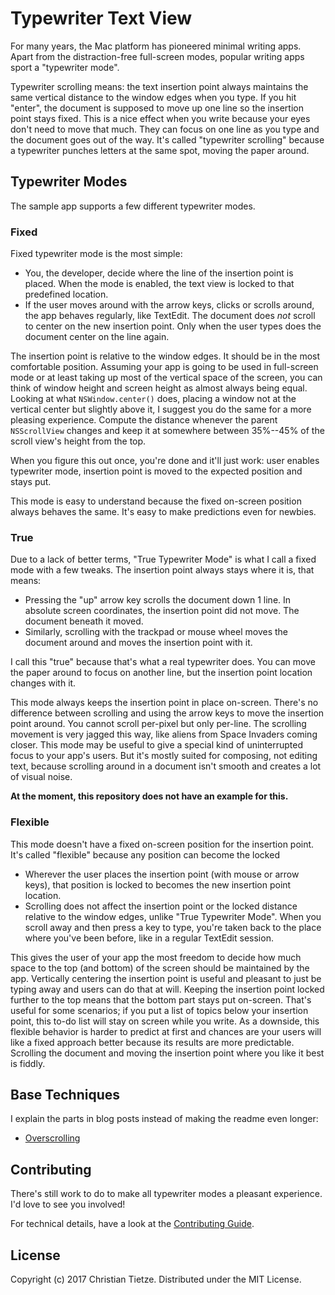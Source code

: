 # Typewriter Text View

For many years, the Mac platform has pioneered minimal writing apps. Apart from the distraction-free full-screen modes, popular writing apps sport a "typewriter mode". 

Typewriter scrolling means: the text insertion point always maintains the same vertical distance to the window edges when you type. If you hit "enter", the document is supposed to move up one line so the insertion point stays fixed. This is a nice effect when you write because your eyes don't need to move that much. They can focus on one line as you type and the document goes out of the way. It's called "typewriter scrolling" because a typewriter punches letters at the same spot, moving the paper around.

## Typewriter Modes

The sample app supports a few different typewriter modes.

### Fixed

Fixed typewriter mode is the most simple:

* You, the developer, decide where the line of the insertion point is placed. When the mode is enabled, the text view is locked to that predefined location.
* If the user moves around with the arrow keys, clicks or scrolls around, the app behaves regularly, like TextEdit. The document does _not_ scroll to center on the new insertion point. Only when the user types does the document center on the line again.

The insertion point is relative to the window edges. It should be in the most comfortable position. Assuming your app is going to be used in full-screen mode or at least taking up most of the vertical space of the screen, you can think of window height and screen height as almost always being equal. Looking at what `NSWindow.center()` does, placing a window not at the vertical center but slightly above it, I suggest you do the same for a more pleasing experience. Compute the distance whenever the parent `NSScrollView` changes and keep it at somewhere between 35%--45% of the scroll view's height from the top.

When you figure this out once, you're done and it'll just work: user enables typewriter mode, insertion point is moved to the expected position and stays put.

This mode is easy to understand because the fixed on-screen position always behaves the same. It's easy to make predictions even for newbies.


### True

Due to a lack of better terms, "True Typewriter Mode" is what I call a fixed mode with a few tweaks. The insertion point always stays where it is, that means:

* Pressing the "up" arrow key scrolls the document down 1 line. In absolute screen coordinates, the insertion point did not move. The document beneath it moved.
* Similarly, scrolling with the trackpad or mouse wheel moves the document around and moves the insertion point with it. 

I call this "true" because that's what a real typewriter does. You can move the paper around to focus on another line, but the insertion point location changes with it.

This mode always keeps the insertion point in place on-screen. There's no difference between scrolling and using the arrow keys to move the insertion point around. You cannot scroll per-pixel but only per-line. The scrolling movement is very jagged this way, like aliens from Space Invaders coming closer. This mode may be useful to give a special kind of uninterrupted focus to your app's users. But it's mostly suited for composing, not editing text, because scrolling around in a document isn't smooth and creates a lot of visual noise.

**At the moment, this repository does not have an example for this.**


### Flexible

This mode doesn't have a fixed on-screen position for the insertion point. It's called "flexible" because any position can become the locked 

* Wherever the user places the insertion point (with mouse or arrow keys), that position is locked to becomes the new insertion point location.
* Scrolling does not affect the insertion point or the locked distance relative to the window edges, unlike "True Typewriter Mode". When you scroll away and then press a key to type, you're taken back to the place where you've been before, like in a regular TextEdit session.

This gives the user of your app the most freedom to decide how much space to the top (and bottom) of the screen should be maintained by the app. Vertically centering the insertion point is useful and pleasant to just be typing away and users can do that at will. Keeping the insertion point locked further to the top means that the bottom part stays put on-screen. That's useful for some scenarios; if you put a list of topics below your insertion point, this to-do list will stay on screen while you write. As a downside, this flexible behavior is harder to predict at first and chances are your users will like a fixed approach better because its results are more predictable. Scrolling the document and moving the insertion point where you like it best is fiddly.

## Base Techniques

I explain the parts in blog posts instead of making the readme even longer:

* [Overscrolling](http://cleancocoa.com/posts/2017/07/typewriter-mode-overscrolling/)


## Contributing

There's still work to do to make all typewriter modes a pleasant experience. I'd love to see you involved! 

For technical details, have a look at the [Contributing Guide](/CONTRIBUTING.md).

## License

Copyright (c) 2017 Christian Tietze. Distributed under the MIT License.
